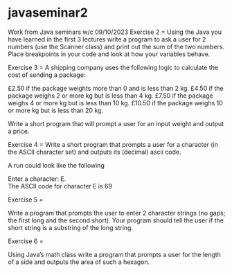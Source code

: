 # javaseminar2
Work from Java seminars w/c 09/10/2023
Exercise 2 = 
Using the Java you have learned in the first 3 lectures write a program to ask a user for 2 numbers (use the Scanner class) and print out the sum of the two numbers. Place breakpoints in your code and look at how your variables behave.


Exercise 3 = 
A shipping company uses the following logic to calculate the cost of sending a package:

£2.50 if the package weights more than 0 and is less than 2 kg.
£4.50 if the package weighs 2 or more kg but is less than 4 kg.
£7.50 if the package weighs 4 or more kg but is less than 10 kg.
£10.50 if the package weighs 10 or more kg but is less than 20 kg.

Write a short program that will prompt a user for an input weight and output a price.

Exercise 4 =
Write a short program that prompts a user for a character (in the ASCII character set) and outputs its (decimal) ascii code.

A run could look like the following

Enter a character: E.                                                 
The ASCII code for character E is 69 

Exercise 5 = 

Write a program that prompts the user to enter 2 character strings (no gaps; the first long and the second short).
Your program should tell the user if the short string is a substring of the long string.

Exercise 6 = 

Using Java’s math class write a program that prompts a user for the length of a side and outputs the area of such a hexagon.
